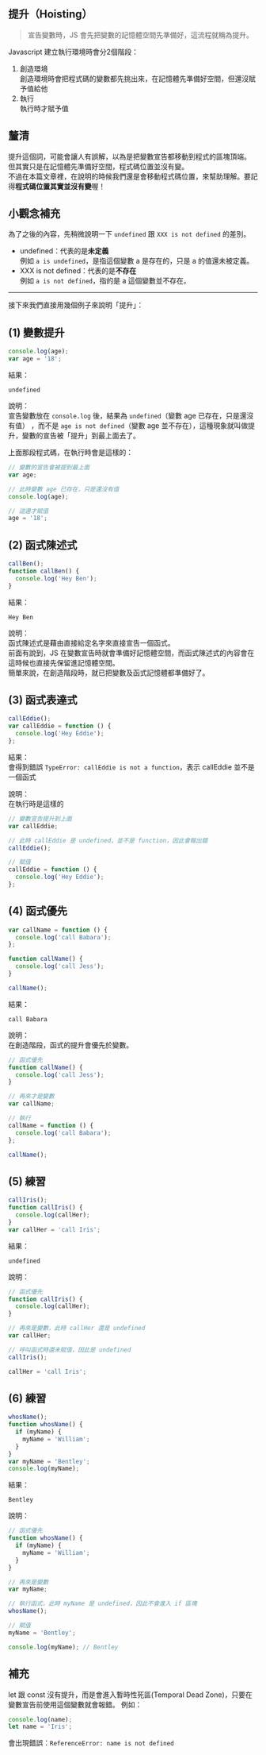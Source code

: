 ## 提升（Hoisting）

> 宣告變數時，JS 會先把變數的記憶體空間先準備好，這流程就稱為提升。

Javascript 建立執行環境時會分2個階段：

1. 創造環境\
   創造環境時會把程式碼的變數都先挑出來，在記憶體先準備好空間，但還沒賦予值給他
2. 執行\
   執行時才賦予值

## 釐清

提升這個詞，可能會讓人有誤解，以為是把變數宣告都移動到程式的區塊頂端。\
但其實只是在記憶體先準備好空間，程式碼位置並沒有變。\
不過在本篇文章裡，在說明的時候我們還是會移動程式碼位置，來幫助理解。要記得**程式碼位置其實並沒有變**喔！

## 小觀念補充

為了之後的內容，先稍微說明一下 `undefined` 跟 `XXX is not defined` 的差別。

- undefined：代表的是**未定義**\
  例如 `a is undefined`，是指這個變數 a 是存在的，只是 a 的值還未被定義。
- XXX is not defined：代表的是**不存在**\
  例如 `a is not defined`，指的是 a 這個變數並不存在。

---

接下來我們直接用幾個例子來說明「提升」：

## (1) 變數提升

```javascript
console.log(age);
var age = '18';
```

結果：

```
undefined
```

說明：\
宣告變數放在 `console.log` 後，結果為 `undefined`（變數 age 已存在，只是還沒有值） ，而不是 `age is not defined`（變數 age 並不存在），這種現象就叫做提升，變數的宣告被「提升」到最上面去了。

上面那段程式碼，在執行時會是這樣的：

```javascript
// 變數的宣告會被提到最上面
var age;

// 此時變數 age 已存在，只是還沒有值
console.log(age);

// 這邊才賦值
age = '18';
```

## (2) 函式陳述式

```javascript
callBen();
function callBen() {
  console.log('Hey Ben');
}
```

結果：

```
Hey Ben
```

說明：\
函式陳述式是藉由直接給定名字來直接宣告一個函式。\
前面有說到，JS 在變數宣告時就會準備好記憶體空間，而函式陳述式的內容會在這時候也直接先保留進記憶體空間。\
簡單來說，在創造階段時，就已把變數及函式記憶體都準備好了。

## (3) 函式表達式

```javascript
callEddie();
var callEddie = function () {
  console.log('Hey Eddie');
};
```

結果：\
會得到錯誤 `TypeError: callEddie is not a function`，表示 callEddie 並不是一個函式

說明：\
在執行時是這樣的

```javascript
// 變數宣告提升到上面
var callEddie;

// 此時 callEddie 是 undefined，並不是 function，因此會報出錯
callEddie();

// 賦值
callEddie = function () {
  console.log('Hey Eddie');
};
```

## (4) 函式優先

```javascript
var callName = function () {
  console.log('call Babara');
};

function callName() {
  console.log('call Jess');
}

callName();
```

結果：

```
call Babara
```

說明：\
在創造階段，函式的提升會優先於變數。

```javascript
// 函式優先
function callName() {
  console.log('call Jess');
}

// 再來才是變數
var callName;

// 執行
callName = function () {
  console.log('call Babara');
};

callName();
```

## (5) 練習

```javascript
callIris();
function callIris() {
  console.log(callHer);
}
var callHer = 'call Iris';
```

結果：

```
undefined
```

說明：

```javascript
// 函式優先
function callIris() {
  console.log(callHer);
}

// 再來是變數，此時 callHer 還是 undefined
var callHer;

// 呼叫函式時還未賦值，因此是 undefined
callIris();

callHer = 'call Iris';
```

## (6) 練習

```javascript
whosName();
function whosName() {
  if (myName) {
    myName = 'William';
  }
}
var myName = 'Bentley';
console.log(myName);
```

結果：

```
Bentley
```

說明：

```javascript
// 函式優先
function whosName() {
  if (myName) {
    myName = 'William';
  }
}

// 再來是變數
var myName;

// 執行函式，此時 myName 是 undefined，因此不會進入 if 區塊
whosName();

// 賦值
myName = 'Bentley';

console.log(myName); // Bentley
```

## 補充

let 跟 const 沒有提升，而是會進入暫時性死區(Temporal Dead Zone)，只要在變數宣告前使用這個變數就會報錯。
例如：

```javascript
console.log(name);
let name = 'Iris';
```

會出現錯誤：`ReferenceError: name is not defined`

